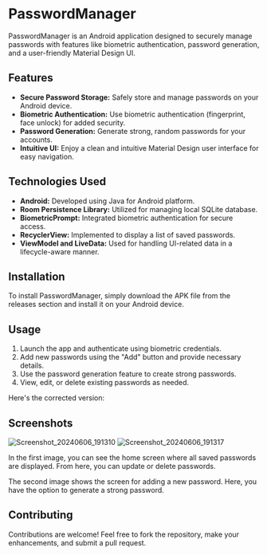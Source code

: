 # PasswordManager

PasswordManager is an Android application designed to securely manage passwords with features like biometric authentication, password generation, and a user-friendly Material Design UI.

## Features
- **Secure Password Storage:** Safely store and manage passwords on your Android device.
- **Biometric Authentication:** Use biometric authentication (fingerprint, face unlock) for added security.
- **Password Generation:** Generate strong, random passwords for your accounts.
- **Intuitive UI:** Enjoy a clean and intuitive Material Design user interface for easy navigation.

## Technologies Used
- **Android:** Developed using Java for Android platform.
- **Room Persistence Library:** Utilized for managing local SQLite database.
- **BiometricPrompt:** Integrated biometric authentication for secure access.
- **RecyclerView:** Implemented to display a list of saved passwords.
- **ViewModel and LiveData:** Used for handling UI-related data in a lifecycle-aware manner.

## Installation
To install PasswordManager, simply download the APK file from the releases section and install it on your Android device.

## Usage
1. Launch the app and authenticate using biometric credentials.
2. Add new passwords using the "Add" button and provide necessary details.
3. Use the password generation feature to create strong passwords.
4. View, edit, or delete existing passwords as needed.

Here's the corrected version:

## Screenshots

![Screenshot_20240606_191310](https://github.com/mohitsingh316/Password-Manager/assets/131430722/73374548-b722-494e-9c46-535daff95306)
![Screenshot_20240606_191317](https://github.com/mohitsingh316/Password-Manager/assets/131430722/23ddf15b-0099-4b69-9096-d7fbeee7e36e)

In the first image, you can see the home screen where all saved passwords are displayed. From here, you can update or delete passwords.

The second image shows the screen for adding a new password. Here, you have the option to generate a strong password.


## Contributing
Contributions are welcome! Feel free to fork the repository, make your enhancements, and submit a pull request.



